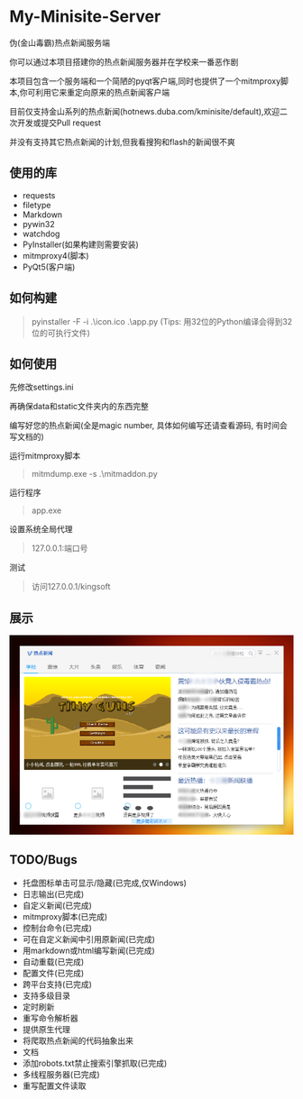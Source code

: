 # My-Minisite-Server
伪(金山毒霸)热点新闻服务端

你可以通过本项目搭建你的热点新闻服务器并在学校来一番恶作剧

本项目包含一个服务端和一个简陋的pyqt客户端,同时也提供了一个mitmproxy脚本,你可利用它来重定向原来的热点新闻客户端

目前仅支持金山系列的热点新闻(hotnews.duba.com/kminisite/default),欢迎二次开发或提交Pull request

并没有支持其它热点新闻的计划,但我看搜狗和flash的新闻很不爽

## 使用的库
- requests
- filetype
- Markdown
- pywin32
- watchdog
- PyInstaller(如果构建则需要安装)
- mitmproxy4(脚本)
- PyQt5(客户端)

## 如何构建
> pyinstaller -F -i .\icon.ico .\app.py
(Tips: 用32位的Python编译会得到32位的可执行文件)

## 如何使用
先修改settings.ini

再确保data和static文件夹内的东西完整

编写好您的热点新闻(全是magic number, 具体如何编写还请查看源码, 有时间会写文档的)

运行mitmproxy脚本
> mitmdump.exe -s .\mitmaddon.py

运行程序
> app.exe

设置系统全局代理
> 127.0.0.1:端口号

测试
> 访问127.0.0.1/kingsoft

## 展示
![1](/docs/1.png)

## TODO/Bugs
- 托盘图标单击可显示/隐藏(已完成,仅Windows)
- 日志输出(已完成)
- 自定义新闻(已完成)
- mitmproxy脚本(已完成)
- 控制台命令(已完成)
- 可在自定义新闻中引用原新闻(已完成)
- 用markdown或html编写新闻(已完成)
- 自动重载(已完成)
- 配置文件(已完成)
- 跨平台支持(已完成)
- 支持多级目录
- 定时刷新
- 重写命令解析器
- 提供原生代理
- 将爬取热点新闻的代码抽象出来
- 文档
- 添加robots.txt禁止搜索引擎抓取(已完成)
- 多线程服务器(已完成)
- 重写配置文件读取
